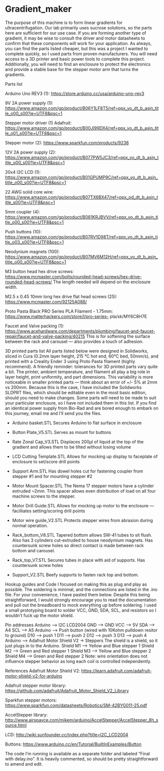 # Gradient_maker

The purpose of this machine is to form linear gradients for ultracentrifugation. Our lab primarily uses sucrose solutions, so the parts here are sufficient for our use case. If you are forming another type of gradient, it may be wise to consult the driver and motor datasheets to confirm that these components will work for your application. As always, you can find the parts listed cheaper, but this was a project I wanted to complete quickly, so I used parts from proven manufacturers. You will need access to a 3D printer and basic power tools to complete this project. Additionally, you will need to find an enclosure to protect the electronics and provide a stable base for the stepper motor arm that turns the gradients.

Parts list

Arduino Uno REV3 (1): https://store.arduino.cc/usa/arduino-uno-rev3 

9V 2A power supply (1):
https://www.amazon.com/gp/product/B06Y1LF8T5/ref=ppx_yo_dt_b_asin_title_o00_s00?ie=UTF8&psc=1

Stepper motor driver (1) Adafruit:
https://www.amazon.com/gp/product/B00JI99DX4/ref=ppx_yo_dt_b_asin_title_o01_s00?ie=UTF8&psc=1 

Stepper motor (2): https://www.sparkfun.com/products/9238

12V 2A power supply (2):
https://www.amazon.com/gp/product/B077PW5JC3/ref=ppx_yo_dt_b_asin_title_o00_s00?ie=UTF8&psc=1

20x4 I2C LCD (1):
https://www.amazon.com/gp/product/B01GPUMP9C/ref=ppx_yo_dt_b_asin_title_o00_s00?ie=UTF8&psc=1

22 AWG solid core wire:
https://www.amazon.com/gp/product/B07TX6BX47/ref=ppx_od_dt_b_asin_title_s00?ie=UTF8&psc=1

5mm coupler (4):
https://www.amazon.com/gp/product/B081KRJBVV/ref=ppx_yo_dt_b_asin_title_o00_s00?ie=UTF8&psc=1

Push buttons (10):
https://www.amazon.com/gp/product/B07RV1D98T/ref=ppx_yo_dt_b_asin_title_o03_s00?ie=UTF8&psc=1

Neodynium magnets (100):
https://www.amazon.com/gp/product/B07MV6M12H/ref=ppx_yo_dt_b_asin_title_o00_s00?ie=UTF8&psc=1

M3 button head hex drive screws: https://www.mcmaster.com/bolts/rounded-head-screws/hex-drive-rounded-head-screws/
The length needed will depend on the enclosure width.

M2.5 x 0.45 10mm long hex drive flat head screws (25): https://www.mcmaster.com/92125A088/

Proto Pasta Black PRO Series PLA Filament - 1.75mm: https://www.matterhackers.com/store/l/pro-series-
pla/sk/MY6C8H7E

Faucet and Valve packing (1): https://www.acehardware.com/departments/plumbing/faucet-and-faucet-repair/faucet-and-valve-packing/40215
This is for softening the surface between the rack and carousel — also provides a touch of adhesion.
                 
3D printed parts list
All parts listed below were designed in Solidworks, sliced in Cura (0.2mm layer height, 215 °C hot end, 60°C bed, 50mm/s), and printed with a Creality Ender 3 using Proto Pasta filament (highly recommend). A friendly reminder: tolerances for 3D printed parts vary quite a bit. The printer, ambient temperature, and filament all play a big role in layer height, print uniformity, and part dimensions. This variability is more noticeable in smaller printed parts — think about an error of +/- 5% at 2mm vs 200mm. Because this is the case, I have included the Solidworks SLDPRT files, which should be editable even in the most basic edition, should you need to make changes. Some parts will need to be made to suit your particular enclosure, so I have not included them in this list. If you find an identical power supply from Bio-Rad and are bored enough to embark on this journey, email me and I’ll send you the files.

- Arduino basket.STL
Secures Arduino to flat surface in enclosure

- Button Plate_V5.STL
Serves as mount for buttons

- Rate Zonal Cap_V3.STL
Displaces 200μl of liquid at the top of the gradient and allows them to be tilted without losing volume

- LCD Cutting Template.STL
Allows for mocking up display to faceplate of enclosure to set/score drill points

- Support Arm.STL
Has dowel holes cut for fastening coupler from stepper #1 and for mounting stepper #2

- Motor Mount Spacer.STL
The Nema 17 stepper motors have a cylinder extruded ~2mm. This spacer allows even distribution of
load on all four machine screws to the stepper.

- Motor Drill Guide.STL
Allows for mocking up motor to the enclosure — facilliates setting/scoring drill points

- Motor wire guide_V2.STL
Protects stepper wires from abrasion during normal operation.

- Rack_bottom_V8.STL
Tapered bottom allows SW-41 tubes to sit flush. Also has 3 cylinders cut-extruded to house neodymium
magnets. Has countersunk screw holes so direct contact is made between rack bottom and carousel.

- Rack_top_V7.STL
Secures tubes in place with aid of supports. Has countersunk screw holes

- Support_V2.STL
Beefy supports to fasten rack top and bottom.

Hookup guides and Code
I focused on making this as plug and play as possible. The soldering is minimal, and the connections are listed in the .ino file. For your convenience, I have pasted them below. Despite this being straightforward, I would strongly encourage you to read the documentation and pull out the breadboard to mock everything up before soldering. I used a small prototyping board to solder VCC, GND, SDA, SCL, and resistors so I wouldn’t fuck up the motor shield.

Pin addresses
Arduino --> I2C LCD2004 GND --> GND
VCC --> 5V
SDA --> A4
SCL --> A5
Arduino --> Push button (wired with 10Kohm pulldown resitor to ground) D10 --> push 1
D11 --> push 2
D12 --> push 3
D13 --> push 4
Arduino --> Adafruit Motor Shield V2 -> Steppers
The shield is a shield, so it just plugs in to the Arduino. Shield M1 --> Yellow and Blue stepper 1
Shield M2 --> Green and Red stepper 1
Shield M3 --> Yellow and Blue stepper 2
Shield M4 --> Green and Red stepper 2
Note: wire orientation does not influence stepper behavior as long each coil is controlled independently.

References
Adafruit Motor Shield V2: https://learn.adafruit.com/adafruit-motor-shield-v2-for-arduino

Adafruit stepper motor library: https://github.com/adafruit/Adafruit_Motor_Shield_V2_Library

Sparkfun stepper motors: https://www.sparkfun.com/datasheets/Robotics/SM-42BYG011-25.pdf 

AccelStepper library: http://www.airspayce.com/mikem/arduino/AccelStepper/AccelStepper_8h_source.html 

LCD: http://wiki.sunfounder.cc/index.php?title=I2C_LCD2004

Buttons: https://www.arduino.cc/en/Tutorial/BuiltInExamples/Button

The code I’m running is available as a separate folder and labeled “Final with delay.ino”. It is heavily commented, so should be pretty straightforward to amend and edit.
